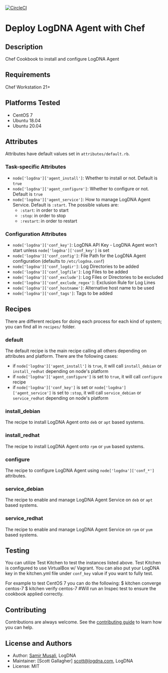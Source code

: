 [![CircleCI](https://circleci.com/gh/logdna/chef-logdna.svg?style=svg)](https://circleci.com/gh/logdna/chef-logdna)

# Deploy LogDNA Agent with Chef

## Description

Chef Cookbook to install and configure LogDNA Agent

## Requirements

Chef Workstation 21+

## Platforms Tested

* CentOS 7
* Ubuntu 18.04
* Ubuntu 20.04

## Attributes

Attributes have default values set in `attributes/default.rb`.

### Task-specific Attributes

* `node['logdna']['agent_install']`: Whether to install or not. Default is `true`
* `node['logdna']['agent_configure']`: Whether to configure or not. Default is `true`
* `node['logdna']['agent_service']`: How to manage LogDNA Agent Service. Default is `:start`. The possible values are:
  * `:start`: in order to start
  * `:stop`: in order to stop
  * `:restart`: in order to restart

### Configuration Attributes

* `node['logdna']['conf_key']`: LogDNA API Key - LogDNA Agent won't start unless `node['logdna']['conf_key']` is set
* `node['logdna']['conf_config']`: File Path for the LogDNA Agent configuration (defaults to `/etc/logdna.conf`)
* `node['logdna']['conf_logdir']`: Log Directories to be added
* `node['logdna']['conf_logfile']`: Log Files to be added
* `node['logdna']['conf_exclude']`: Log Files or Directories to be excluded
* `node['logdna']['conf_exclude_regex']`: Exclusion Rule for Log Lines
* `node['logdna']['conf_hostname']`: Alternative host name to be used
* `node['logdna']['conf_tags']`: Tags to be added

## Recipes

There are different recipes for doing each process for each kind of system; you can find all in `recipes/` folder.

### default

The default recipe is the main recipe calling all others depending on attributes and platform. There are the following cases:
* if `node['logdna']['agent_install']` is `true`, it will call `install_debian` or `install_redhat` depending on node's platform
* if `node['logdna']['agent_configure']` is set to `true`, it will call `configure` recipe
* if `node['logdna']['conf_key']` is set or `node['logdna']['agent_service']` is set to `:stop`, it will call `service_debian` or `service_redhat` depending on node's platform

### install_debian

The recipe to install LogDNA Agent onto `deb` or `apt` based systems.

### install_redhat

The recipe to install LogDNA Agent onto `rpm` or `yum` based systems.

### configure

The recipe to configure LogDNA Agent using `node['logdna']['conf_*']` attributes.

### service_debian

The recipe to enable and manage LogDNA Agent Service on `deb` or `apt` based systems.

### service_redhat

The recipe to enable and manage LogDNA Agent Service on `rpm` or `yum` based systems.

## Testing

You can utilize Test Kitchen to test the instances listed above. Test Kitchen is configured to use VirtualBox w/ Vagrant. You can also put your LogDNA key in the kitchen.yml file under `conf_key` value if you want to fully test.

For example to test CentOS 7 you can do the following:
$ kitchen converge centos-7
$ kitchen verify centos-7 #Will run an Inspec test to ensure the cookbook applied correctly. 

## Contributing

Contributions are always welcome. See the [contributing guide](https://github.com/logdna/chef-logdna/blob/master/CONTRIBUTING.md) to learn how you can help.

## License and Authors

* Author: [Samir Musali](https://github.com/ldsamir), LogDNA
* Maintainer: [Scott Gallagher] scott@logdna.com, LogDNA
* License: MIT

